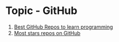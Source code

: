# Topic - GitHub

1. [Best GitHub Repos to learn programming](https://lovekesh.tech/best-github-repositories-to-learn-to-program/)
2. [Most stars repos on GitHub](https://lovekesh.tech/most-stars-github-repositories/)